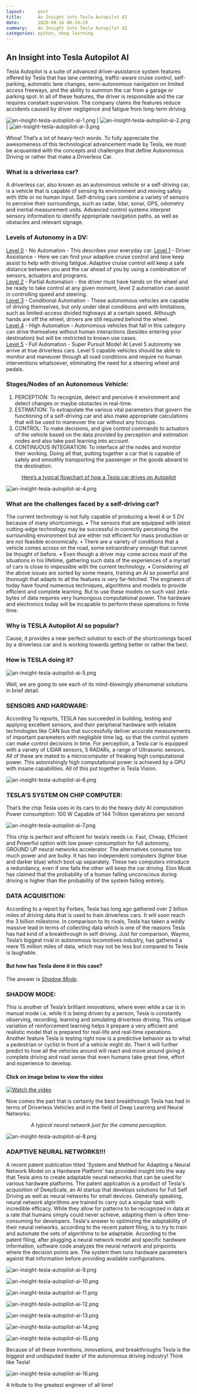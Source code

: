 ```yaml
---
layout:     post
title:      An Insight into Tesla Autopilot AI
date:       2020-08-16 08:19:29
summary:    An Insight into Tesla Autopilot AI
categories: python, deep learning
---
```

## An Insight into Tesla Autopilot AI
Tesla Autopilot is a suite of advanced driver-assistance system features offered by Tesla that has lane centering, traffic-aware cruise control, self-parking, automatic lane changes, semi-autonomous navigation on limited access freeways, and the ability to summon the car from a garage or parking spot. In all of these features, the driver is responsible and the car requires constant supervision. The company claims the features reduce accidents caused by driver negligence and fatigue from long-term driving.

![an-insight-tesla-autopilot-ai-1.png](/images/an-insight-tesla-autopilot-ai-1.png) |
![an-insight-tesla-autopilot-ai-2.png](/images/an-insight-tesla-autopilot-ai-2.png) |
![an-insight-tesla-autopilot-ai-3.png](/images/an-insight-tesla-autopilot-ai-3.png)

Whoa! That’s a lot of heavy-tech words.
To fully appreciate the awesomeness of this technological advancement made by Tesla, we must be acquainted with the concepts and challenges that define Autonomous Driving or rather that make a Driverless Car.

### What is a driverless car?
A driverless car, also known as an autonomous vehicle or a self-driving car, is a vehicle that is capable of sensing its environment and moving safely with little or no human input.
Self-driving cars combine a variety of sensors to perceive their surroundings, such as radar, lidar, sonar, GPS, odometry and inertial measurement units. Advanced control systems interpret sensory information to identify appropriate navigation paths, as well as obstacles and relevant signage.

### Levels of Autonomy in a DV:
<u>Level 0</u> - No Automation - This describes your everyday car.
<u>Level 1</u> - Driver Assistance - Here we can find your adaptive cruise control and lane keep assist to help with driving fatigue. Adaptive cruise control will keep a safe distance between you and the car ahead of you by using a combination of sensors, actuators and programs. <br>
<u>Level 2</u> - Partial Automation - the driver must have hands on the wheel and be ready to take control at any given moment, level 2 automation can assist in controlling speed and steering.  <br>
<u>Level 3</u> - Conditional Automation - These autonomous vehicles are capable of driving themselves, but only under ideal conditions and with limitations, such as limited-access divided highways at a certain speed. Although hands are off the wheel, drivers are still required behind the wheel. <br>
<u>Level 4</u> - High Automation - Autonomous vehicles that fall in this category can drive themselves without human interactions (besides entering your destination) but will be restricted to known use cases. <br>
<u>Level 5</u> - Full Automation - Super Pursuit Mode! At Level 5 autonomy we arrive at true driverless cars. Level 5 capable vehicles should be able to monitor and maneuver through all road conditions and require no human interventions whatsoever, eliminating the need for a steering wheel and pedals. <br>

### Stages/Nodes of an Autonomous Vehicle:
1.	PERCEPTION: To recognize, detect and perceive it environment and detect changes or maybe obstacles in real-time. 
2.	ESTIMATION: To extrapolate the various vital parameters that govern the functioning of a self-driving car and also make appropriate calculations that will be used to maneuver the car without any hiccups.
3.	CONTROL: To make decisions, and give control commands to actuators of the vehicle based on the data provided by perception and estimation nodes and also take past learning into account.
4.	CONTINUOUS INTEGRATION: To interface all the nodes and monitor their working. Doing all that, putting together a car that is capable of safely and smoothly transporting the passenger or the goods aboard to the destination.
<center><u>Here’s a typical flowchart of how a Tesla car drives on Autopilot</u></center>

![an-insight-tesla-autopilot-ai-4.png](/images/an-insight-tesla-autopilot-ai-4.png)

### What are the challenges faced by a self-driving car?
The current technology is not fully capable of producing a level 4 or 5 DV because of many shortcomings.
•	The sensors that are equipped with latest cutting-edge technology may be successful in correctly perceiving the surrounding environment but are either not efficient for mass production or are not feasible economically.
•	There are a variety of conditions that a vehicle comes across on the road, some extraordinary enough that cannot be thought of before.
•	Even though a driver may come across most of the situations in his lifetime, gathering such data of the experiences of a myriad of cars is close to impossible with the current technology.
•	Considering all the above issues are sorted by some means, training an AI so powerful and thorough that adapts to all the features is very far-fetched. 
The engineers of today have found numerous techniques, algorithms and models to provide efficient and complete learning. But to use these models on such vast zeta-bytes of data requires very humongous computational power. The hardware and electronics today will be incapable to perform these operations in finite time.

### Why is TESLA Autopilot AI so popular?
Cause, it provides a near perfect solution to each of the shortcomings faced by a driverless car and is working towards getting better or rather the best.

### How is TESLA doing it?

![an-insight-tesla-autopilot-ai-5.png](/images/an-insight-tesla-autopilot-ai-5.png)

Well, we are going to see each of its mind-blowingly phenomenal solutions in brief detail.

### SENSORS AND HARDWARE:
According To reports, TESLA has succeeded in building, testing and applying excellent sensors, and their peripheral hardware with reliable technologies like CAN 	bus that successfully deliver accurate measurements of important parameters with negligible time lag, so that the control system can make control decisions in time.
For perception, a Tesla car is equipped with a variety of LIDAR sensors, 5 RADARs, a range of Ultrasonic sensors. All of these are mated to a microcomputer of freaking high computational power. This astonishingly high computational power is achieved by a GPU with insane capabilities. All of this put together is Tesla Vision.

![an-insight-tesla-autopilot-ai-6.png](/images/an-insight-tesla-autopilot-ai-6.png)

### TESLA’S SYSTEM ON CHIP COMPUTER:
That’s the chip Tesla uses in its cars to do the heavy duty AI computation
Power consumption: 100 W
Capable of 144 Trillion operations per second

![an-insight-tesla-autopilot-ai-7.png](/images/an-insight-tesla-autopilot-ai-7.png)

This chip is perfect and efficient for tesla’s needs i.e. Fast, Cheap, Efficient and Powerful option with low power consumption for full autonomy, GROUND UP neural networks accelerator. The alternatives consume too much power and are bulky.
It has two independent computers (lighter blue and darker blue) which boot up separately.
These two computers introduce a redundancy, even if one fails the other will keep the car driving.
Elon Musk has claimed that the probability of a human falling unconscious during driving is higher than the probability of the system failing entirely.

### DATA ACQUISITION:
According to a report by Forbes, Tesla has long ago gathered over 2 billion miles of driving data that is used to train driverless cars. It will soon reach the 3 billion milestone. In comparison to its rivals, Tesla has taken a wildly massive lead in terms of collecting data which is one of the reasons Tesla has had kind of a breakthrough in self driving. Just for comparison, Waymo, Tesla’s biggest rival in autonomous locomotives industry, has gathered a mere 15 million miles of data, which may not be less but compared to Tesla is laughable.

#### But how has Tesla done it in this case?
The answer is <u><i>Shadow Mode</i></u>.

### SHADOW MODE:
This is another of Tesla’s brilliant innovations, where even while a car is in manual mode i.e. while it is being driven by a person, Tesla is constantly observing, recording, learning and simulating driverless driving. This unique variation of reinforcement learning helps it prepare a very efficient and realistic model that is prepared for real-life and real-time operations.
Another feature Tesla is testing right now is a predictive behavior as to what a pedestrian or cyclist in front of a vehicle might do. Then it will further predict to how all the vehicles around will react and move around giving it complete driving and road sense that even humans take great time, effort and experience to develop.

#### Click on image below to view the video
[![Watch the video](https://i.vimeocdn.com/video/603457588.webp?mw=1300&mh=731&q=70)](https://player.vimeo.com/video/192179726?app_id=122963)

Now comes the part that is certainly the best breakthrough Tesla has had in terms of Driverless Vehicles and in the field of Deep Learning and Neural Networks.
<center><i>A typical neural network just for the camera perception.</i></center>

![an-insight-tesla-autopilot-ai-8.png](/images/an-insight-tesla-autopilot-ai-8.png)

### ADAPTIVE NEURAL NETWORKS!!!
A recent patent publication titled 'System and Method for Adapting a Neural Network Model on a Hardware Platform' has provided insight into the way that Tesla aims to create adaptable neural networks that can be used for various hardware platforms.
The patent application is a product of Tesla's acquisition of DeepScale, an AI startup that develops solutions for Full Self Driving as well as neural networks for small devices.
Generally speaking, neural network algorithms are trained to carry out a singular task with incredible efficacy. While they allow for patterns to be recognized in data at a rate that humans simply could never achieve, adapting them is often time-consuming for developers.
Tesla's answer to optimizing the adaptability of their neural networks, according to the recent patent filing, is to try to train and automate the sets of algorithms to be adaptable.
According to the patent filing, after plugging a neural network model and specific hardware information, software code analyzes the neural network and pinpoints where the decision points are. The system then runs hardware parameters against that information before providing available configurations.

![an-insight-tesla-autopilot-ai-9.png](/images/an-insight-tesla-autopilot-ai-9.png)

![an-insight-tesla-autopilot-ai-10.png](/images/an-insight-tesla-autopilot-ai-10.png)

![an-insight-tesla-autopilot-ai-11.png](/images/an-insight-tesla-autopilot-ai-11.png)

![an-insight-tesla-autopilot-ai-12.png](/images/an-insight-tesla-autopilot-ai-12.png)

![an-insight-tesla-autopilot-ai-13.png](/images/an-insight-tesla-autopilot-ai-13.png)

![an-insight-tesla-autopilot-ai-14.png](/images/an-insight-tesla-autopilot-ai-14.png)

![an-insight-tesla-autopilot-ai-15.png](/images/an-insight-tesla-autopilot-ai-15.png)


Because of all these inventions, innovations, and breakthroughs Tesla is the biggest and undisputed leader of the autonomous driving industry!
Think like Tesla!

![an-insight-tesla-autopilot-ai-16.png](/images/an-insight-tesla-autopilot-ai-16.png)

A tribute to the greatest engineer of all time!
